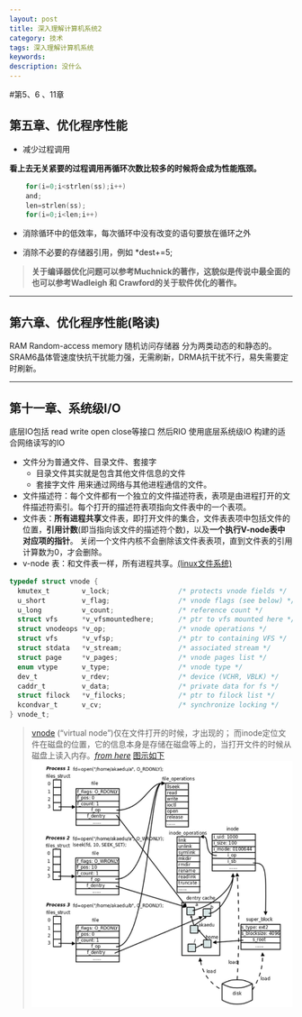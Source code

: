 ```yaml
---
layout: post
title: 深入理解计算机系统2
category: 技术
tags: 深入理解计算机系统
keywords: 
description: 没什么
---
```


#第5、6  、11章 

## 第五章、优化程序性能

* 减少过程调用

**看上去无关紧要的过程调用再循环次数比较多的时候将会成为性能瓶颈。**

```C    
    for(i=0;i<strlen(ss);i++)
    and;
    len=strlen(ss);
    for(i=0;i<len;i++)
```

* 消除循环中的低效率，每次循环中没有改变的语句要放在循环之外  

* 消除不必要的存储器引用，例如 *dest+=5;


>  **关于编译器优化问题可以参考Muchnick的著作，这貌似是传说中最全面的**
>  **也可以参考Wadleigh 和 Crawford的关于软件优化的著作。**

------------------------------------------------

## 第六章、优化程序性能(略读)
  RAM Random-access memory 随机访问存储器 分为两类动态的和静态的。 SRAM6晶体管速度快抗干扰能力强，无需刷新，DRMA抗干扰不行，易失需要定时刷新。

------------------------------------

## 第十一章、系统级I/O

底层IO包括 read write open close等接口
然后RIO    使用底层系统级IO 构建的适合网络读写的IO

* 文件分为普通文件、目录文件、套接字
    - 目录文件其实就是包含其他文件信息的文件
    - 套接字文件 用来通过网络与其他进程通信的文件。
* 文件描述符：每个文件都有一个独立的文件描述符表，表项是由进程打开的文件描述符索引。每个打开的描述符表项指向文件表中的一个表项。
* 文件表：**所有进程共享**文件表，即打开文件的集合，文件表表项中包括文件的位置，**引用计数**(即当指向该文件的描述符个数)，以及**一个执行V-node表中对应项的指针**。
关闭一个文件内核不会删除该文件表表项，直到文件表的引用计算数为0，才会删除。
* v-node 表：和文件表一样，所有进程共享。[(linux文件系统)](https://github.com/torvalds/linux/tree/master/fs)

``` C
typedef struct vnode {
  kmutex_t        v_lock;                 /* protects vnode fields */
  u_short         v_flag;                 /* vnode flags (see below) */
  u_long          v_count;                /* reference count */
  struct vfs      *v_vfsmountedhere;      /* ptr to vfs mounted here */
  struct vnodeops *v_op;                  /* vnode operations */
  struct vfs      *v_vfsp;                /* ptr to containing VFS */
  struct stdata   *v_stream;              /* associated stream */
  struct page     *v_pages;               /* vnode pages list */
  enum vtype      v_type;                 /* vnode type */
  dev_t           v_rdev;                 /* device (VCHR, VBLK) */
  caddr_t         v_data;                 /* private data for fs */
  struct filock   *v_filocks;             /* ptr to filock list */
  kcondvar_t      v_cv;                   /* synchronize locking */
} vnode_t;
```

>[vnode](http://everything2.com/title/vnode) (“virtual node”)仅在文件打开的时候，才出现的；
而inode定位文件在磁盘的位置，它的信息本身是存储在磁盘等上的，当打开文件的时候从磁盘上读入内存。[*from here*](http://blog.csdn.net/jnu_simba/article/details/8806654)
[图示如下](http://img.my.csdn.net/uploads/201304/15/1366041111_3148.png) ![tupina](/public/img/pic/filedescriptor.png)























<!-- 
<meta http-equiv="refresh" content="1"> -->
